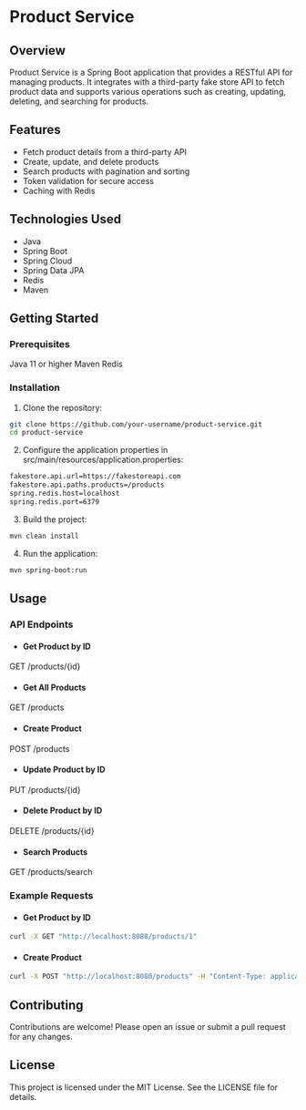 # Product Service
## Overview
Product Service is a Spring Boot application that provides a RESTful API for managing products. It integrates with a third-party fake store API to fetch product data and supports various operations such as creating, updating, deleting, and searching for products.  
## Features
- Fetch product details from a third-party API
- Create, update, and delete products
- Search products with pagination and sorting
- Token validation for secure access
- Caching with Redis
## Technologies Used
- Java
- Spring Boot
- Spring Cloud
- Spring Data JPA
- Redis
- Maven
## Getting Started
### Prerequisites
Java 11 or higher
Maven
Redis
### Installation
1. Clone the repository:
```sh
git clone https://github.com/your-username/product-service.git
cd product-service
```
2. Configure the application properties in src/main/resources/application.properties:
```sh
fakestore.api.url=https://fakestoreapi.com
fakestore.api.paths.products=/products
spring.redis.host=localhost
spring.redis.port=6379
```
3. Build the project:
```sh  
mvn clean install
```
4. Run the application:
```sh
mvn spring-boot:run
```
## Usage
### API Endpoints
- #### Get Product by ID
GET /products/{id}
- #### Get All Products
GET /products
- #### Create Product
POST /products
- #### Update Product by ID
PUT /products/{id}
- #### Delete Product by ID
DELETE /products/{id}
- #### Search Products
GET /products/search
### Example Requests
- #### Get Product by ID
```sh
curl -X GET "http://localhost:8080/products/1"
```
- #### Create Product
```sh
curl -X POST "http://localhost:8080/products" -H "Content-Type: application/json" -d '{"title": "New Product", "description": "Product description", "price": 100.0, "category": "Category", "image": "image_url"}'
```
## Contributing
Contributions are welcome! Please open an issue or submit a pull request for any changes.  
## License
This project is licensed under the MIT License. See the LICENSE file for details.
